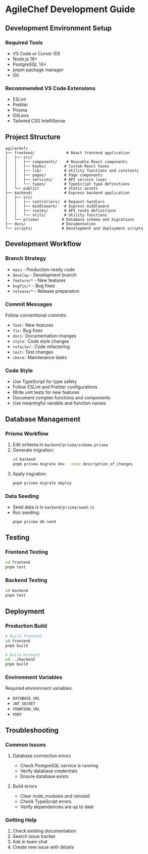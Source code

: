 # AgileChef Development Guide

## Development Environment Setup

### Required Tools
- VS Code or Cursor IDE
- Node.js 18+
- PostgreSQL 14+
- pnpm package manager
- Git

### Recommended VS Code Extensions
- ESLint
- Prettier
- Prisma
- GitLens
- Tailwind CSS IntelliSense

## Project Structure

```
agilechef/
├── frontend/              # React frontend application
│   ├── src/
│   │   ├── components/    # Reusable React components
│   │   ├── hooks/        # Custom React hooks
│   │   ├── lib/          # Utility functions and constants
│   │   ├── pages/        # Page components
│   │   ├── services/     # API service layer
│   │   └── types/        # TypeScript type definitions
│   └── public/           # Static assets
├── backend/              # Express backend application
│   ├── src/
│   │   ├── controllers/  # Request handlers
│   │   ├── middleware/   # Express middleware
│   │   ├── routes/       # API route definitions
│   │   └── utils/        # Utility functions
│   └── prisma/          # Database schema and migrations
├── docs/                # Documentation
└── scripts/             # Development and deployment scripts
```

## Development Workflow

### Branch Strategy
- `main` - Production-ready code
- `develop` - Development branch
- `feature/*` - New features
- `bugfix/*` - Bug fixes
- `release/*` - Release preparation

### Commit Messages
Follow conventional commits:
- `feat:` New features
- `fix:` Bug fixes
- `docs:` Documentation changes
- `style:` Code style changes
- `refactor:` Code refactoring
- `test:` Test changes
- `chore:` Maintenance tasks

### Code Style
- Use TypeScript for type safety
- Follow ESLint and Prettier configurations
- Write unit tests for new features
- Document complex functions and components
- Use meaningful variable and function names

## Database Management

### Prisma Workflow
1. Edit schema in `backend/prisma/schema.prisma`
2. Generate migration:
   ```bash
   cd backend
   pnpm prisma migrate dev --name description_of_changes
   ```
3. Apply migration:
   ```bash
   pnpm prisma migrate deploy
   ```

### Data Seeding
- Seed data is in `backend/prisma/seed.ts`
- Run seeding:
  ```bash
  pnpm prisma db seed
  ```

## Testing

### Frontend Testing
```bash
cd frontend
pnpm test
```

### Backend Testing
```bash
cd backend
pnpm test
```

## Deployment

### Production Build
```bash
# Build frontend
cd frontend
pnpm build

# Build backend
cd ../backend
pnpm build
```

### Environment Variables
Required environment variables:
- `DATABASE_URL`
- `JWT_SECRET`
- `FRONTEND_URL`
- `PORT`

## Troubleshooting

### Common Issues
1. Database connection errors
   - Check PostgreSQL service is running
   - Verify database credentials
   - Ensure database exists

2. Build errors
   - Clear node_modules and reinstall
   - Check TypeScript errors
   - Verify dependencies are up to date

### Getting Help
1. Check existing documentation
2. Search issue tracker
3. Ask in team chat
4. Create new issue with details 